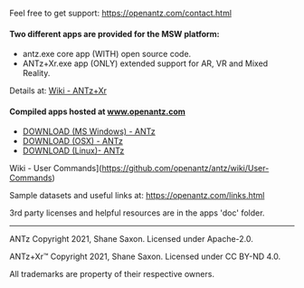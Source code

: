 
Feel free to get support: https://openantz.com/contact.html

#### Two different apps are provided for the MSW platform:

- antz.exe core app (WITH) open source code.
- ANTz+Xr.exe app (ONLY) extended support for AR, VR and Mixed Reality.

Details at: [Wiki - ANTz+Xr](https://github.com/openantz/antz/wiki/ANTz+Xr)

#### Compiled apps hosted at www.openantz.com
- <a href="https://openantz.com/download/msw/">DOWNLOAD (MS Windows) - ANTz</a>
- <a href="https://openantz.com/download/osx/">DOWNLOAD (OSX) - ANTz</a>
- <a href="https://openantz.com/download/linux/">DOWNLOAD (Linux)- ANTz</a>

Wiki - User Commands](https://github.com/openantz/antz/wiki/User-Commands)

Sample datasets and useful links at: https://openantz.com/links.html

3rd party licenses and helpful resources are in the apps 'doc' folder.

----
ANTz Copyright 2021, Shane Saxon. Licensed under Apache-2.0.

ANTz+Xr™ Copyright 2021, Shane Saxon. Licensed under CC BY-ND 4.0.

All trademarks are property of their respective owners.
